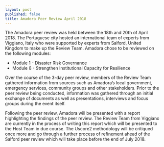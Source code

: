 ```yaml
---
layout: post
published: false
title: Amadora Peer Review April 2018
---
```

The Amadora peer review was held between the 18th and 20th of April 2018. The Portuguese city hosted an international team of experts from Viggiano, Italy who were supported by experts from Salford, United Kingdom to make up the Review Team. Amadora chose to be reviewed on the following modules:

- Module 1 - Disaster Risk Governance
- Module 6 - Strengthen Institutional Capacity for Resilience

Over the course of the 3-day peer review, members of the Review Team gathered information from sources such as Amadora’s local government, emergency services, community groups and other stakeholders. Prior to the peer review being conducted, information was gathered through an initial exchange of documents as well as presentations, interviews and focus groups during the event itself.

Following the peer review, Amadora will be presented with a report highlighting the findings of the peer review. The Review Team from Viggiano are currently in the process of writing this report which will be presented to the Host Team in due course. The Uscore2 methodology will be critiqued once more and go through a further process of refinement ahead of the Salford peer review which will take place before the end of July 2018.